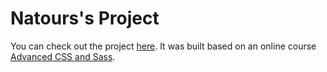 # Natours's Project

You can check out the project [here](http://wesleyramalho.github.io/natours-udemy "Natours's Homepage"). It was built based on an online course [Advanced CSS and Sass](https://www.udemy.com/advanced-css-and-sass/ "Advanced CSS and SASS").

